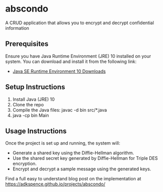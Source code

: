 # abscondo
A CRUD application that allows you to encrypt and decrypt confidential information

## Prerequisites

Ensure you have Java Runtime Environment (JRE) 10 installed on your system. You can download and install it from the following link:

- [Java SE Runtime Environment 10 Downloads](https://www.oracle.com/de/java/technologies/java-archive-javase10-downloads.html)

## Setup Instructions
1. Install Java (JRE) 10
2. Clone the repo
3. Compile the Java files: javac -d bin src/*.java
4. java -cp bin Main

## Usage Instructions
Once the project is set up and running, the system will:

- Generate a shared key using the Diffie-Hellman algorithm.
- Use the shared secret key generated by Diffie-Hellman for Triple DES encryption.
- Encrypt and decrypt a sample message using the generated keys.

Find a full easy to understand blog post on the implementation at https://adkspence.github.io/projects/abscondo/
